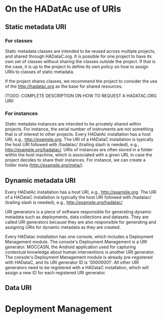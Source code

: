# On the HADatAc use of URIs

## Static metadata URI

### For classes

Static metadata classes are intended to be reused across multiple projects, and shared through HADataC.org. It is possible for one project to have its own set of classes without sharing the classes outside the project. If that is the case, it is up to the project to define its own policy on how to assign URIs to classes of static metadata. 

If the project shares classes, we recommend the project to consider the use of the http://hadatac.org as the base for shared resources. 

(TODO: COMPLETE DESCRIPTION ON HOW TO REQUEST A HADATAC.ORG URI)

### For instances

Static metadata instances are intended to be privately shared within projects. For instance, the serial number of instruments are not something that is of interest to other projects. Every HADatAc installation has a host URI, e.g., http://example.org. The URI of a HADataC installation is typically the host URI followed with /hadatac/ (trailing slash is needed), e.g., http://example.org/hadatac/. URIs of instances are often stored in a folder within the host machine, which is associated with a given URL in case the project decides to share their instances. For instance, we can create a folder meta (http://example.org/meta/).   

## Dynamic metadata URI

Every HADatAc installation has a host URI, e.g., http://example.org. The URI of a HADataC installation is typically the host URI followed with /hadatac/ (trailing slash is needed), e.g., http://example.org/hadatac/

URI generators is a piece of software responsible for generating dynamic metadata such as deployments, data collections and datasets. They are called URI generators because they are also responsible for generating and assigning URIs for dynamic metadata as they are created. 

Every HADatac installation has one console, which includes a Deployment Management module. The console's Deployment Management is a URI generator. MOCCASN, the Android application used for capturing contextual knowledge about human interventions is another URI generator. The console's Deployment Management module is already pre-registered with HADataC, and its URI generator ID is '00000001'. All other URI generators need to be registered with a HADataC installation, which will assign a new ID for each registered URI generator.

    

## Data URI

# Deployment Management
